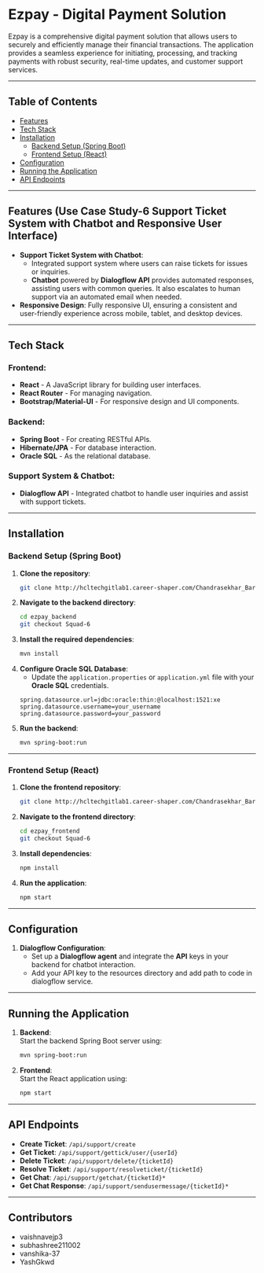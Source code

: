 
# Ezpay - Digital Payment Solution

Ezpay is a comprehensive digital payment solution that allows users to securely and efficiently manage their financial transactions. The application provides a seamless experience for initiating, processing, and tracking payments with robust security, real-time updates, and customer support services.

---

## Table of Contents
- [Features](#features)
- [Tech Stack](#tech-stack)
- [Installation](#installation)
  - [Backend Setup (Spring Boot)](#backend-setup-spring-boot)
  - [Frontend Setup (React)](#frontend-setup-react)
- [Configuration](#configuration)
- [Running the Application](#running-the-application)
- [API Endpoints](#api-endpoints)

---

## Features (Use Case Study-6 Support Ticket System with Chatbot and Responsive User Interface)
- **Support Ticket System with Chatbot**: 
   - Integrated support system where users can raise tickets for issues or inquiries.
   - **Chatbot** powered by **Dialogflow API** provides automated responses, assisting users with common queries. It also escalates to human support via an automated email when needed.
- **Responsive Design**: Fully responsive UI, ensuring a consistent and user-friendly experience across mobile, tablet, and desktop devices.

---

## Tech Stack

### Frontend: 
- **React** - A JavaScript library for building user interfaces.
- **React Router** - For managing navigation.
- **Bootstrap/Material-UI** - For responsive design and UI components.

### Backend:
- **Spring Boot** - For creating RESTful APIs.
- **Hibernate/JPA** - For database interaction.
- **Oracle SQL** - As the relational database.

### Support System & Chatbot:
- **Dialogflow API** - Integrated chatbot to handle user inquiries and assist with support tickets.

---

## Installation

### Backend Setup (Spring Boot)

1. **Clone the repository**:
   ```bash
   git clone http://hcltechgitlab1.career-shaper.com/Chandrasekhar_Baratam/ezpay_backend.git
   
   ```
2. **Navigate to the backend directory**:
   ```bash
   cd ezpay_backend
   git checkout Squad-6
   ```
3. **Install the required dependencies**:
   ```bash
   mvn install
   ```
4. **Configure Oracle SQL Database**:
   - Update the `application.properties` or `application.yml` file with your **Oracle SQL** credentials.
   ```properties
   spring.datasource.url=jdbc:oracle:thin:@localhost:1521:xe
   spring.datasource.username=your_username
   spring.datasource.password=your_password
   ```
5. **Run the backend**:
   ```bash
   mvn spring-boot:run
   ```

---

### Frontend Setup (React)

1. **Clone the frontend repository**:
   ```bash
   git clone http://hcltechgitlab1.career-shaper.com/Chandrasekhar_Baratam/ezpay_frontend.git
   ```
2. **Navigate to the frontend directory**:
   ```bash
   cd ezpay_frontend
   git checkout Squad-6
   ```
3. **Install dependencies**:
   ```bash
   npm install
   ```
4. **Run the application**:
   ```bash
   npm start
   ```

---

## Configuration
1. **Dialogflow Configuration**:  
   - Set up a **Dialogflow agent** and integrate the **API** keys in your backend for chatbot interaction.
   - Add your API key to the resources directory and add path to code in dialogflow service.
---

## Running the Application

1. **Backend**:  
   Start the backend Spring Boot server using:
   ```bash
   mvn spring-boot:run
   ```

2. **Frontend**:  
   Start the React application using:
   ```bash
   npm start
   ```

---

## API Endpoints
- **Create Ticket**: `/api/support/create`
- **Get Ticket**: `/api/support/gettick/user/{userId}`
- **Delete Ticket**: `/api/support/delete/{ticketId}`
- **Resolve Ticket**: `/api/support/resolveticket/{ticketId}`
- **Get Chat**: `/api/support/getchat/{ticketId}*`
- **Get Chat Response**: `/api/support/sendusermessage/{ticketId}*`

---

## Contributors
- vaishnavejp3
- subhashree211002
- vanshika-37
- YashGkwd


